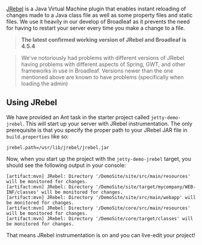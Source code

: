 [JRebel](http://zeroturnaround.com/software/jrebel/) is a Java Virtual Machine plugin that enables instant reloading of changes made to a Java class file as well as some property files and static files. We use it heavily in our develop of Broadleaf as it prevents the need for having to restart your server every time you make a change to a file.

> **The latest confirmed working version of JRebel and Broadleaf is 4.5.4**

> We've notoriously had problems with different versions of JRebel having problems with different aspects of Spring, GWT, and other frameworks in use in Broadleaf. Versions newer than the one mentioned above are known to have problems (specifically when loading the admin)

## Using JRebel

We have provided an Ant task in the starter project called `jetty-demo-jrebel`. This will start up your server with JRebel instrumentation. The only prerequisite is that you specify the proper path to your JRebel JAR file in `build.properties` like so:

```text
jrebel.path=/usr/lib/jrebel/jrebel.jar
```

Now, when you start up the project with the `jetty-demo-jrebel` target, you should see the following output in your console:

```text
[artifact:mvn] JRebel: Directory '/DemoSite/site/src/main/resources' will be monitored for changes.
[artifact:mvn] JRebel: Directory '/DemoSite/site/target/mycompany/WEB-INF/classes' will be monitored for changes.
[artifact:mvn] JRebel: Directory '/DemoSite/site/src/main/webapp' will be monitored for changes.
[artifact:mvn] JRebel: Directory '/DemoSite/core/src/main/resources' will be monitored for changes.
[artifact:mvn] JRebel: Directory '/DemoSite/core/target/classes' will be monitored for changes.
```

That means JRebel instrumentation is on and you can live-edit your project!
